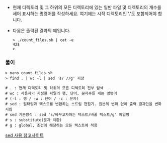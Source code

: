 - 현재 디렉토리 및 그 하위의 모든 디렉토리에 있는 일반 파일 및 디렉토리의 개수를 세어 표시하는 명령어를 작성하세요. 여기에는 시작 디렉토리인 '.'도 포함되어야 합니다.

- 다음은 출력된 결과의 예입니다.

    ```shell
    > ./count_files.sh | cat -e
    42$
    >
    ```



### 풀이

```shell
> nano count_files.sh
> find . | wc -l | sed 's/ //g' 저장

# . : 현재 디렉토리 및 하위의 모든 디렉토리 전부 탐색
# wc : 사용자가 지정한 파일의 행, 단어, 문자수를 세는 명령어
# (-l : 행 / -w : 단어 / -c : 문자)
# sed : 필터링과 텍스트를 변환하는 스트림 편집기. 원본의 변화 없이 출력 결과만을 변화시킴
# sed 기본방식 : sed 's/바꾸고자하는 텍스트/바꿀 텍스트/g' 파일명
# s : substitute(문자 치환)
# g : global, 조건에 해당하는 모든 텍스트에 적용
```

[sed 사용 참고사이트](https://linuxstory1.tistory.com/entry/SED-명령어-사용법)
